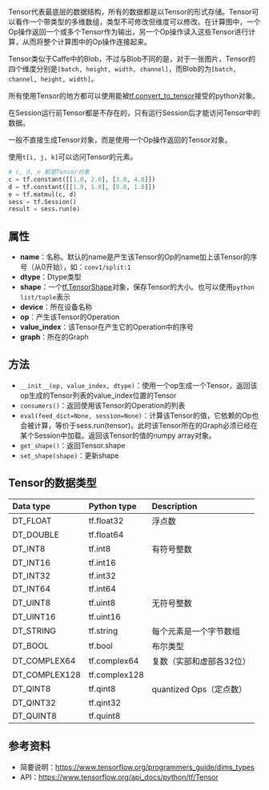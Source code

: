 Tensor代表最底层的数据结构，所有的数据都是以Tensor的形式存储。Tensor可以看作一个带类型的多维数组，类型不可修改但维度可以修改。在计算图中，一个Op操作返回一个或多个Tensor作为输出，另一个Op操作读入这些Tensor进行计算，从而将整个计算图中的Op操作连接起来。

Tensor类似于Caffe中的Blob，不过与Blob不同的是，对于一张图片，Tensor的四个维度分别是`[batch, height, width, channel]`，而Blob的为`[batch, channel, height, width]`。

所有使用Tensor的地方都可以使用能被[tf.convert_to_tensor](https://www.tensorflow.org/api_docs/python/tf/convert_to_tensor)接受的python对象。

在Session运行前Tensor都是不存在的，只有运行Session后才能访问Tensor中的数据。

一般不直接生成Tensor对象，而是使用一个Op操作返回的Tensor对象。

使用`t[i, j, k]`可以访问Tensor的元素。

```python
# c, d, e 都是Tensor对象
c = tf.constant([[1.0, 2.0], [3.0, 4.0]])
d = tf.constant([[1.0, 1.0], [0.0, 1.0]])
e = tf.matmul(c, d)
sess = tf.Session()
result = sess.run(e)
```

## 属性
* **name**：名称。默认的name是产生该Tensor的Op的name加上该Tensor的序号（从0开始），如：`conv1/split:1`
* **dtype**：Dtype类型
* **shape**：一个[tf.TensorShape](https://www.tensorflow.org/api_docs/python/tf/TensorShape)对象，保存Tensor的大小。也可以使用`python list/tuple`表示
* **device**：所在设备名称
* **op**：产生该Tensor的Operation
* **value_index**：该Tensor在产生它的Operation中的序号
* **graph**：所在的Graph

## 方法
* `__init__(op, value_index, dtype)`：使用一个op生成一个Tensor，返回该op生成的Tensor列表的value_index位置的Tensor
* `consumers()`：返回使用该Tensor的Operation的列表
* `eval(feed_dict=None, session=None)`：计算该Tensor的值，它依赖的Op也会被计算，等价于sess.run(tensor)。此时该Tensor所在的Graph必须已经在某个Session中加载。返回该Tensor的值的numpy array对象。
* `get_shape()`：返回Tensor.shape
* `set_shape(shape)`：更新shape

## Tensor的数据类型

|Data type   |Python type |Description
|:---        |:---        |:------
|DT_FLOAT    |tf.float32  | 浮点数
|DT_DOUBLE   |tf.float64  |
|DT_INT8     |tf.int8     | 有符号整数
|DT_INT16    |tf.int16    |
|DT_INT32    |tf.int32    |
|DT_INT64    |tf.int64    |
|DT_UINT8    |tf.uint8    | 无符号整数
|DT_UINT16   |tf.uint16   |
|DT_STRING   |tf.string   | 每个元素是一个字节数组
|DT_BOOL     |tf.bool     | 布尔类型
|DT_COMPLEX64|tf.complex64| 复数（实部和虚部各32位）
|DT_COMPLEX128|tf.complex128|
|DT_QINT8    |tf.qint8    | quantized Ops（定点数）
|DT_QINT32   |tf.qint32   |
|DT_QUINT8   |tf.quint8   |

## 参考资料
* 简要说明：https://www.tensorflow.org/programmers_guide/dims_types
* API：https://www.tensorflow.org/api_docs/python/tf/Tensor